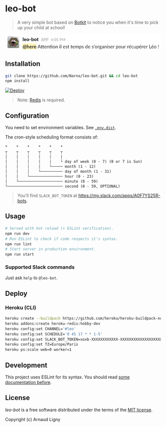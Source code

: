 # leo-bot

> A very simple bot based on [Botkit](https://github.com/howdyai/botkit) to notice you when it's time to pick up your child at school!

![Slack screen capture](./docs/leo-bot-slack-example.png)

## Installation

```bash
git clone https://github.com/Narno/leo-bot.git && cd leo-bot
npm install
```

[![Deploy](https://www.herokucdn.com/deploy/button.svg)](https://heroku.com/deploy?template=https://github.com/Narno/leo-bot)

> Note: [Redis](https://redis.io) is required.

## Configuration

You need to set environment variables. See [`.env.dist`](https://github.com/Narno/leo-bot/blob/master/.env.dist).

The cron-style scheduling format consists of:
```
*    *    *    *    *    *
┬    ┬    ┬    ┬    ┬    ┬
│    │    │    │    │    |
│    │    │    │    │    └ day of week (0 - 7) (0 or 7 is Sun)
│    │    │    │    └───── month (1 - 12)
│    │    │    └────────── day of month (1 - 31)
│    │    └─────────────── hour (0 - 23)
│    └──────────────────── minute (0 - 59)
└───────────────────────── second (0 - 59, OPTIONAL)
```

> You'll find `SLACK_BOT_TOKEN` at https://my.slack.com/apps/A0F7YS25R-bots.

## Usage

```bash
# Served with hot reload (+ ESLint verification).
npm run dev
# Run ESLint to check if code respects it's syntax.
npm run lint
# Start server in production environment.
npm run start
```

### Supported Slack commands

Just ask `help` to `@leo-bot`.

## Deploy

### Heroku (CLI)

```bash
heroku create --buildpack https://github.com/heroku/heroku-buildpack-nodejs.git
heroku addons:create heroku-redis:hobby-dev
heroku config:set CHANNEL='#leo'
heroku config:set SCHEDULE='0 45 17 * * 1-5'
heroku config:set SLACK_BOT_TOKEN=xoxb-XXXXXXXXXXXX-XXXXXXXXXXXXXXXXXXXXXXXX
heroku config:set TZ=Europe/Paris
heroku ps:scale web=0 worker=1
```

## Development

This project uses ESLint for its syntax. You should read [some documentation before](https://eslint.org/docs/rules/).

## License

_leo-bot_ is a free software distributed under the terms of the [MIT license](https://opensource.org/licenses/MIT).

Copyright (c) Arnaud Ligny
